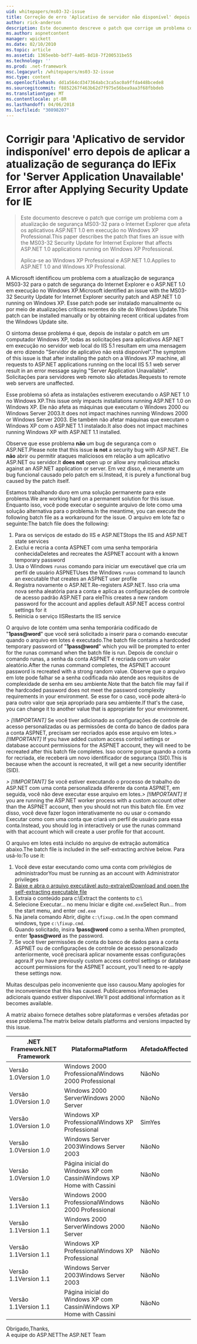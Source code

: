 ```yaml
---
uid: whitepapers/ms03-32-issue
title: Correção de erro 'Aplicativo de servidor não disponível' depois de aplicar a atualização de segurança do IE | Microsoft Docs
author: rick-anderson
description: Este documento descreve o patch que corrige um problema com a atualização de segurança MS03-32 para o Internet Explorer que afeta os aplicativos ASP.NET 1.0 em execução no Wi...
ms.author: aspnetcontent
manager: wpickett
ms.date: 02/10/2010
ms.topic: article
ms.assetid: 1365eebb-bdf7-4a05-8d18-7f200531be55
ms.technology: ''
ms.prod: .net-framework
msc.legacyurl: /whitepapers/ms03-32-issue
msc.type: content
ms.openlocfilehash: dd1a564cd347364abc3ca5ac0a9ffda448bcede8
ms.sourcegitcommit: f8852267f463b62d7f975e56bea9aa3f68fbbdeb
ms.translationtype: MT
ms.contentlocale: pt-BR
ms.lasthandoff: 04/06/2018
ms.locfileid: "30898207"
---
```

<a name="fix-for-server-application-unavailable-error-after-applying-security-update-for-ie"></a><span data-ttu-id="9221c-103">Corrigir para 'Aplicativo de servidor indisponível' erro depois de aplicar a atualização de segurança do IE</span><span class="sxs-lookup"><span data-stu-id="9221c-103">Fix for 'Server Application Unavailable' Error after Applying Security Update for IE</span></span>
====================
> <span data-ttu-id="9221c-104">Este documento descreve o patch que corrige um problema com a atualização de segurança MS03-32 para o Internet Explorer que afeta os aplicativos ASP.NET 1.0 em execução no Windows XP Professional.</span><span class="sxs-lookup"><span data-stu-id="9221c-104">This paper describes the patch that fixes an issue with the MS03-32 Security Update for Internet Explorer that affects ASP.NET 1.0 applications running on Windows XP Professional.</span></span>
> 
> <span data-ttu-id="9221c-105">Aplica-se ao Windows XP Professional e ASP.NET 1.0.</span><span class="sxs-lookup"><span data-stu-id="9221c-105">Applies to ASP.NET 1.0 and Windows XP Professional.</span></span>


<span data-ttu-id="9221c-106">A Microsoft identificou um problema com a atualização de segurança MS03-32 para o patch de segurança do Internet Explorer e o ASP.NET 1.0 em execução no Windows XP.</span><span class="sxs-lookup"><span data-stu-id="9221c-106">Microsoft identified an issue with the MS03-32 Security Update for Internet Explorer security patch and ASP.NET 1.0 running on Windows XP.</span></span> <span data-ttu-id="9221c-107">Esse patch pode ser instalado manualmente ou por meio de atualizações críticas recentes do site do Windows Update.</span><span class="sxs-lookup"><span data-stu-id="9221c-107">This patch can be installed manually or by obtaining recent critical updates from the Windows Update site.</span></span>

<span data-ttu-id="9221c-108">O sintoma desse problema é que, depois de instalar o patch em um computador Windows XP, todas as solicitações para aplicativos ASP.NET em execução no servidor web local do IIS 5.1 resultam em uma mensagem de erro dizendo "Servidor de aplicativo não está disponível".</span><span class="sxs-lookup"><span data-stu-id="9221c-108">The symptom of this issue is that after installing the patch on a Windows XP machine, all requests to ASP.NET applications running on the local IIS 5.1 web server result in an error message saying "Server Application Unavailable".</span></span> <span data-ttu-id="9221c-109">Solicitações para servidores web remoto são afetadas.</span><span class="sxs-lookup"><span data-stu-id="9221c-109">Requests to remote web servers are unaffected.</span></span>

<span data-ttu-id="9221c-110">Esse problema só afeta as instalações estiverem executando o ASP.NET 1.0 no Windows XP.</span><span class="sxs-lookup"><span data-stu-id="9221c-110">This issue only impacts installations running ASP.NET 1.0 on Windows XP.</span></span> <span data-ttu-id="9221c-111">Ele não afeta as máquinas que executam o Windows 2000 ou Windows Server 2003.</span><span class="sxs-lookup"><span data-stu-id="9221c-111">It does not impact machines running Windows 2000 or Windows Server 2003.</span></span> <span data-ttu-id="9221c-112">Ele também não afetar máquinas que executam o Windows XP com o ASP.NET 1.1 instalado.</span><span class="sxs-lookup"><span data-stu-id="9221c-112">It also does not impact machines running Windows XP with ASP.NET 1.1 installed.</span></span>

<span data-ttu-id="9221c-113">Observe que esse problema **não** um bug de segurança com o ASP.NET.</span><span class="sxs-lookup"><span data-stu-id="9221c-113">Please note that this issue **is not** a security bug with ASP.NET.</span></span> <span data-ttu-id="9221c-114">Ele **não** abrir ou permitir ataques maliciosos em relação a um aplicativo ASP.NET ou servidor.</span><span class="sxs-lookup"><span data-stu-id="9221c-114">It **does not** open up or allow any malicious attacks against an ASP.NET application or server.</span></span> <span data-ttu-id="9221c-115">Em vez disso, é meramente um bug funcional causado pelo patch em si.</span><span class="sxs-lookup"><span data-stu-id="9221c-115">Instead, it is purely a functional bug caused by the patch itself.</span></span>

<span data-ttu-id="9221c-116">Estamos trabalhando duro em uma solução permanente para este problema.</span><span class="sxs-lookup"><span data-stu-id="9221c-116">We are working hard on a permanent solution for this issue.</span></span> <span data-ttu-id="9221c-117">Enquanto isso, você pode executar o seguinte arquivo de lote como uma solução alternativa para o problema.</span><span class="sxs-lookup"><span data-stu-id="9221c-117">In the meantime, you can execute the following batch file as a workaround for the issue.</span></span> <span data-ttu-id="9221c-118">O arquivo em lote faz o seguinte:</span><span class="sxs-lookup"><span data-stu-id="9221c-118">The batch file does the following:</span></span>

1. <span data-ttu-id="9221c-119">Para os serviços de estado do IIS e ASP.NET</span><span class="sxs-lookup"><span data-stu-id="9221c-119">Stops the IIS and ASP.NET state services</span></span>
2. <span data-ttu-id="9221c-120">Exclui e recria a conta ASPNET com uma senha temporária conhecida</span><span class="sxs-lookup"><span data-stu-id="9221c-120">Deletes and recreates the ASPNET account with a known temporary password</span></span>
3. <span data-ttu-id="9221c-121">Usa o Windows `runas` comando para iniciar um executável que cria um perfil de usuário ASPNET</span><span class="sxs-lookup"><span data-stu-id="9221c-121">Uses the Windows `runas` command to launch an executable that creates an ASPNET user profile</span></span>
4. <span data-ttu-id="9221c-122">Registra novamente o ASP.NET.</span><span class="sxs-lookup"><span data-stu-id="9221c-122">Re-registers ASP.NET.</span></span> <span data-ttu-id="9221c-123">Isso cria uma nova senha aleatória para a conta e aplica as configurações de controle de acesso padrão ASP.NET para ele</span><span class="sxs-lookup"><span data-stu-id="9221c-123">This creates a new random password for the account and applies default ASP.NET access control settings for it</span></span>
5. <span data-ttu-id="9221c-124">Reinicia o serviço IIS</span><span class="sxs-lookup"><span data-stu-id="9221c-124">Restarts the IIS service</span></span>

<span data-ttu-id="9221c-125">O arquivo de lote contém uma senha temporária codificado de "<strong>1pass@word</strong>" que você será solicitado a inserir para o comando executar quando o arquivo em lotes é executado.</span><span class="sxs-lookup"><span data-stu-id="9221c-125">The batch file contains a hardcoded temporary password of "<strong>1pass@word</strong>" which you will be prompted to enter for the runas command when the batch file is run.</span></span> <span data-ttu-id="9221c-126">Depois de concluir o comando runas, a senha da conta ASPNET é recriada com um valor aleatório.</span><span class="sxs-lookup"><span data-stu-id="9221c-126">After the runas command completes, the ASPNET account password is recreated with a strong random value.</span></span> <span data-ttu-id="9221c-127">Observe que o arquivo em lote pode falhar se a senha codificada não atende aos requisitos de complexidade de senha em seu ambiente.</span><span class="sxs-lookup"><span data-stu-id="9221c-127">Note that the batch file may fail if the hardcoded password does not meet the password complexity requirements in your environment.</span></span> <span data-ttu-id="9221c-128">Se esse for o caso, você pode alterá-lo para outro valor que seja apropriado para seu ambiente.</span><span class="sxs-lookup"><span data-stu-id="9221c-128">If that's the case, you can change it to another value that is appropriate for your environment.</span></span>

<span data-ttu-id="9221c-129">*> [!IMPORTANT]* Se você tiver adicionado as configurações de controle de acesso personalizadas ou as permissões de conta do banco de dados para a conta ASPNET, precisam ser recriados após esse arquivo em lotes.</span><span class="sxs-lookup"><span data-stu-id="9221c-129">*> [!IMPORTANT]* If you have added custom access control settings or database account permissions for the ASPNET account, they will need to be recreated after this batch file completes.</span></span> <span data-ttu-id="9221c-130">Isso ocorre porque quando a conta for recriada, ele receberá um novo identificador de segurança (SID).</span><span class="sxs-lookup"><span data-stu-id="9221c-130">This is because when the account is recreated, it will get a new security identifier (SID).</span></span>

<span data-ttu-id="9221c-131">*> [!IMPORTANT]* Se você estiver executando o processo de trabalho do ASP.NET com uma conta personalizada diferente da conta ASPNET, em seguida, você não deve executar esse arquivo em lotes.</span><span class="sxs-lookup"><span data-stu-id="9221c-131">*> [!IMPORTANT]* If you are running the ASP.NET worker process with a custom account other than the ASPNET account, then you should not run this batch file.</span></span> <span data-ttu-id="9221c-132">Em vez disso, você deve fazer logon interativamente no ou usar o comando Executar como com uma conta que criará um perfil de usuário para essa conta.</span><span class="sxs-lookup"><span data-stu-id="9221c-132">Instead, you should log in interactively or use the runas command with that account which will create a user profile for that account.</span></span>

<span data-ttu-id="9221c-133">O arquivo em lotes está incluído no arquivo de extração automática abaixo.</span><span class="sxs-lookup"><span data-stu-id="9221c-133">The batch file is included in the self-extracting archive below.</span></span> <span data-ttu-id="9221c-134">Para usá-lo:</span><span class="sxs-lookup"><span data-stu-id="9221c-134">To use it:</span></span>

1. <span data-ttu-id="9221c-135">Você deve estar executando como uma conta com privilégios de administrador</span><span class="sxs-lookup"><span data-stu-id="9221c-135">You must be running as an account with Administrator privileges</span></span>
2. [<span data-ttu-id="9221c-136">Baixe e abra o arquivo executável auto-extraível</span><span class="sxs-lookup"><span data-stu-id="9221c-136">Download and open the self-extracting executable file</span></span>](ms03-32-issue/_static/fixup1.exe)
3. <span data-ttu-id="9221c-137">Extraia o conteúdo para c:\\</span><span class="sxs-lookup"><span data-stu-id="9221c-137">Extract the contents to c:\\</span></span>
4. <span data-ttu-id="9221c-138">Selecione Executar... no menu Iniciar e digite `cmd.exe`</span><span class="sxs-lookup"><span data-stu-id="9221c-138">Select Run... from the start menu, and enter `cmd.exe`</span></span>
5. <span data-ttu-id="9221c-139">Na janela comando Abrir, digite `c:\fixup.cmd`.</span><span class="sxs-lookup"><span data-stu-id="9221c-139">In the open command windows, type `c:\fixup.cmd`.</span></span>
6. <span data-ttu-id="9221c-140">Quando solicitado, insira <strong>1pass@word</strong> como a senha.</span><span class="sxs-lookup"><span data-stu-id="9221c-140">When prompted, enter <strong>1pass@word</strong> as the password.</span></span>
7. <span data-ttu-id="9221c-141">Se você tiver permissões de conta do banco de dados para a conta ASPNET ou de configurações de controle de acesso personalizado anteriormente, você precisará aplicar novamente essas configurações agora.</span><span class="sxs-lookup"><span data-stu-id="9221c-141">If you have previously custom access control settings or database account permissions for the ASPNET account, you'll need to re-apply these settings now.</span></span>

<span data-ttu-id="9221c-142">Muitas desculpas pelo inconveniente que isso causou.</span><span class="sxs-lookup"><span data-stu-id="9221c-142">Many apologies for the inconvenience that this has caused.</span></span> <span data-ttu-id="9221c-143">Publicaremos informações adicionais quando estiver disponível.</span><span class="sxs-lookup"><span data-stu-id="9221c-143">We'll post additional information as it becomes available.</span></span>

<span data-ttu-id="9221c-144">A matriz abaixo fornece detalhes sobre plataformas e versões afetadas por esse problema.</span><span class="sxs-lookup"><span data-stu-id="9221c-144">The matrix below details platforms and versions impacted by this issue.</span></span>

| <span data-ttu-id="9221c-145">.NET Framework</span><span class="sxs-lookup"><span data-stu-id="9221c-145">.NET Framework</span></span> | <span data-ttu-id="9221c-146">Plataforma</span><span class="sxs-lookup"><span data-stu-id="9221c-146">Platform</span></span> | <span data-ttu-id="9221c-147">Afetado</span><span class="sxs-lookup"><span data-stu-id="9221c-147">Affected</span></span> |
| --- | --- | --- |
| <span data-ttu-id="9221c-148">Versão 1.0</span><span class="sxs-lookup"><span data-stu-id="9221c-148">Version 1.0</span></span> | <span data-ttu-id="9221c-149">Windows 2000 Professional</span><span class="sxs-lookup"><span data-stu-id="9221c-149">Windows 2000 Professional</span></span> | <span data-ttu-id="9221c-150">Não</span><span class="sxs-lookup"><span data-stu-id="9221c-150">No</span></span> |
| <span data-ttu-id="9221c-151">Versão 1.0</span><span class="sxs-lookup"><span data-stu-id="9221c-151">Version 1.0</span></span> | <span data-ttu-id="9221c-152">Windows 2000 Server</span><span class="sxs-lookup"><span data-stu-id="9221c-152">Windows 2000 Server</span></span> | <span data-ttu-id="9221c-153">Não</span><span class="sxs-lookup"><span data-stu-id="9221c-153">No</span></span> |
| <span data-ttu-id="9221c-154">Versão 1.0</span><span class="sxs-lookup"><span data-stu-id="9221c-154">Version 1.0</span></span> | <span data-ttu-id="9221c-155">Windows XP Professional</span><span class="sxs-lookup"><span data-stu-id="9221c-155">Windows XP Professional</span></span> | <span data-ttu-id="9221c-156">Sim</span><span class="sxs-lookup"><span data-stu-id="9221c-156">Yes</span></span> |
| <span data-ttu-id="9221c-157">Versão 1.0</span><span class="sxs-lookup"><span data-stu-id="9221c-157">Version 1.0</span></span> | <span data-ttu-id="9221c-158">Windows Server 2003</span><span class="sxs-lookup"><span data-stu-id="9221c-158">Windows Server 2003</span></span> | <span data-ttu-id="9221c-159">Não</span><span class="sxs-lookup"><span data-stu-id="9221c-159">No</span></span> |
| <span data-ttu-id="9221c-160">Versão 1.0</span><span class="sxs-lookup"><span data-stu-id="9221c-160">Version 1.0</span></span> | <span data-ttu-id="9221c-161">Página inicial do Windows XP com Cassini</span><span class="sxs-lookup"><span data-stu-id="9221c-161">Windows XP Home with Cassini</span></span> | <span data-ttu-id="9221c-162">Não</span><span class="sxs-lookup"><span data-stu-id="9221c-162">No</span></span> |
| <span data-ttu-id="9221c-163">Versão 1.1</span><span class="sxs-lookup"><span data-stu-id="9221c-163">Version 1.1</span></span> | <span data-ttu-id="9221c-164">Windows 2000 Professional</span><span class="sxs-lookup"><span data-stu-id="9221c-164">Windows 2000 Professional</span></span> | <span data-ttu-id="9221c-165">Não</span><span class="sxs-lookup"><span data-stu-id="9221c-165">No</span></span> |
| <span data-ttu-id="9221c-166">Versão 1.1</span><span class="sxs-lookup"><span data-stu-id="9221c-166">Version 1.1</span></span> | <span data-ttu-id="9221c-167">Windows 2000 Server</span><span class="sxs-lookup"><span data-stu-id="9221c-167">Windows 2000 Server</span></span> | <span data-ttu-id="9221c-168">Não</span><span class="sxs-lookup"><span data-stu-id="9221c-168">No</span></span> |
| <span data-ttu-id="9221c-169">Versão 1.1</span><span class="sxs-lookup"><span data-stu-id="9221c-169">Version 1.1</span></span> | <span data-ttu-id="9221c-170">Windows XP Professional</span><span class="sxs-lookup"><span data-stu-id="9221c-170">Windows XP Professional</span></span> | <span data-ttu-id="9221c-171">Não</span><span class="sxs-lookup"><span data-stu-id="9221c-171">No</span></span> |
| <span data-ttu-id="9221c-172">Versão 1.1</span><span class="sxs-lookup"><span data-stu-id="9221c-172">Version 1.1</span></span> | <span data-ttu-id="9221c-173">Windows Server 2003</span><span class="sxs-lookup"><span data-stu-id="9221c-173">Windows Server 2003</span></span> | <span data-ttu-id="9221c-174">Não</span><span class="sxs-lookup"><span data-stu-id="9221c-174">No</span></span> |
| <span data-ttu-id="9221c-175">Versão 1.1</span><span class="sxs-lookup"><span data-stu-id="9221c-175">Version 1.1</span></span> | <span data-ttu-id="9221c-176">Página inicial do Windows XP com Cassini</span><span class="sxs-lookup"><span data-stu-id="9221c-176">Windows XP Home with Cassini</span></span> | <span data-ttu-id="9221c-177">Não</span><span class="sxs-lookup"><span data-stu-id="9221c-177">No</span></span> |

<span data-ttu-id="9221c-178">Obrigado,</span><span class="sxs-lookup"><span data-stu-id="9221c-178">Thanks,</span></span>   
 <span data-ttu-id="9221c-179">A equipe do ASP.NET</span><span class="sxs-lookup"><span data-stu-id="9221c-179">The ASP.NET Team</span></span>
